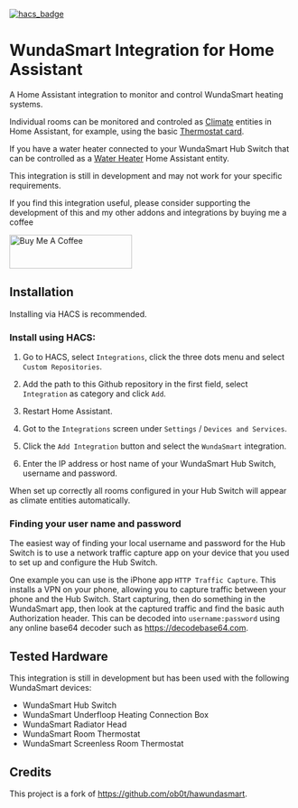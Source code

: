 [![hacs_badge](https://img.shields.io/badge/HACS-Custom-orange.svg?style=for-the-badge)](
https://github.com/custom-components/hacs)

# WundaSmart Integration for Home Assistant

A Home Assistant integration to monitor and control WundaSmart heating systems.

Individual rooms can be monitored and controled as [Climate](https://developers.home-assistant.io/docs/core/entity/climate/) entities in Home Assistant, for example, using the basic [Thermostat card](https://www.home-assistant.io/dashboards/thermostat/).

If you have a water heater connected to your WundaSmart Hub Switch that can be controlled as a [Water Heater](https://developers.home-assistant.io/docs/core/entity/water-heater) Home Assistant entity.

This integration is still in development and may not work for your specific requirements.

If you find this integration useful, please consider supporting the development of this and my other addons and integrations by buying me a coffee

<a href="https://www.buymeacoffee.com/tonyroberts" target="_blank"><img src="https://cdn.buymeacoffee.com/buttons/v2/default-yellow.png" alt="Buy Me A Coffee" style="height: 60px !important;width: 217px !important;" ></a>

## Installation

Installing via HACS is recommended.

### Install using HACS:

1. Go to HACS, select `Integrations`, click the three dots menu and select 
`Custom Repositories`.

2. Add the path to this Github repository in the first field, select `Integration` as category and click `Add`.

3. Restart Home Assistant.

4. Got to the `Integrations` screen under `Settings` / `Devices and Services`.

5. Click the `Add Integration` button and select the `WundaSmart` integration.

6. Enter the IP address or host name of your WundaSmart Hub Switch, username and password.

When set up correctly all rooms configured in your Hub Switch will appear as climate entities automatically.

### Finding your user name and password

The easiest way of finding your local username and password for the Hub Switch is to use a network traffic capture app on your device that you used to set up and configure the Hub Switch.

One example you can use is the iPhone app `HTTP Traffic Capture`. This installs a VPN on your phone, allowing you to capture traffic between your phone and the Hub Switch. Start capturing, then do something in the WundaSmart app, then look at the captured traffic and find the basic auth Authorization header. This can be decoded into `username:password` using any online base64 decoder such as https://decodebase64.com.

## Tested Hardware

This integration is still in development but has been used with the following WundaSmart devices:

- WundaSmart Hub Switch
- WundaSmart Underfloop Heating Connection Box
- WundaSmart Radiator Head
- WundaSmart Room Thermostat
- WundaSmart Screenless Room Thermostat

## Credits

This project is a fork of https://github.com/ob0t/hawundasmart.
